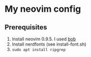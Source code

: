 # My neovim config

## Prerequisites

1. Install neovim 0.9.5. I used [bob](https://github.com/MordechaiHadad/bob)
2. Install nerdfonts (see install-font.sh)
3. `sudo apt install ripgrep`
